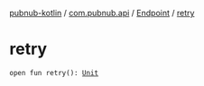 [pubnub-kotlin](../../index.md) / [com.pubnub.api](../index.md) / [Endpoint](index.md) / [retry](./retry.md)

# retry

`open fun retry(): `[`Unit`](https://kotlinlang.org/api/latest/jvm/stdlib/kotlin/-unit/index.html)